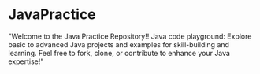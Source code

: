 # JavaPractice
"Welcome to the Java Practice Repository!!  Java code playground: Explore basic to advanced Java projects and examples for skill-building and learning. Feel free to fork, clone, or contribute to enhance your Java expertise!"
